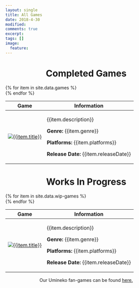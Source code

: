 ```yaml
---
layout: single
title: All Games
date: 2018-4-30
modified:
comments: true
excerpt:
tags: []
image:
  feature:
---
```



<h1 align="center">Completed Games</h1>

<div class="grid" itemscope itemtype="http://schema.org/ImageGallery">
  <div class="grid-sizer"></div>
  <div class="gutter-sizer"></div>
  
  <table class="table">
    <tr>
      <thead><th>Game</th><th>Information</th></thead>
    </tr>
    {% for item in site.data.games %}
      <div class="grid-item">
        <tr>
          <td><a href="{{item.link}}" target="_blank"><img src="{{item.image | absolute_url }}" alt="{{item.title}}"></a></td>
          <td><p>{{item.description}}</p><p><b>Genre:</b> {{item.genre}}</p><p><b>Platforms:</b> {{item.platforms}}</p><p><b>Release Date:</b> {{item.releaseDate}}</p></td>
        </tr>
      </div>
    {% endfor %}
  </table>
</div>

<h1 align="center">Works In Progress</h1>

<div class="grid" itemscope itemtype="http://schema.org/ImageGallery">
  <div class="grid-sizer"></div>
  <div class="gutter-sizer"></div>
  
  <table class="table">
    <tr>
      <thead><th>Game</th><th>Information</th></thead>
    </tr>
    {% for item in site.data.wip-games %}
      <div class="grid-item">
        <tr>
          <td><a href="{{item.link}}" target="_blank"><img src="{{item.image | absolute_url }}" alt="{{item.title}}"></a></td>
          <td><p>{{item.description}}</p><p><b>Genre:</b> {{item.genre}}</p><p><b>Platforms:</b> {{item.platforms}}</p><p><b>Release Date:</b> {{item.releaseDate}}</p></td>
        </tr>
      </div>
    {% endfor %}
  </table>
</div>

<p align="center">Our Umineko fan-games can be found <a href="https://goldbargames.com/seacats/">here.</a></p>



